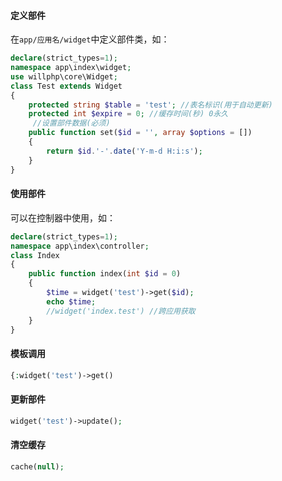 #### 定义部件

在`app/应用名/widget`中定义部件类，如：

```php
declare(strict_types=1);
namespace app\index\widget;
use willphp\core\Widget;
class Test extends Widget
{
    protected string $table = 'test'; //表名标识(用于自动更新)
    protected int $expire = 0; //缓存时间(秒) 0永久
     //设置部件数据(必须)
    public function set($id = '', array $options = [])
    {
        return $id.'-'.date('Y-m-d H:i:s');
    }
}
```

#### 使用部件

可以在控制器中使用，如：

```php
declare(strict_types=1);
namespace app\index\controller;
class Index
{
    public function index(int $id = 0)
    {  
        $time = widget('test')->get($id);
        echo $time;
        //widget('index.test') //跨应用获取
    }
}
```

#### 模板调用

```php
{:widget('test')->get()
```

#### 更新部件

```php
widget('test')->update();
```

#### 清空缓存

```php
cache(null);
```